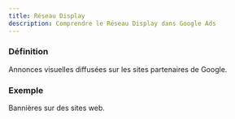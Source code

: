 ```yaml
---
title: Réseau Display
description: Comprendre le Réseau Display dans Google Ads
---
```


### Définition
Annonces visuelles diffusées sur les sites partenaires de Google.

### Exemple
Bannières sur des sites web.